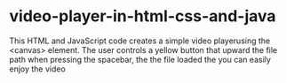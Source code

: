 # video-player-in-html-css-and-java
This HTML and JavaScript code creates a simple video playerusing the &lt;canvas> element. The user controls a yellow button that  upward the file path when pressing the spacebar, the the file loaded the you can easily enjoy the video 
